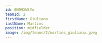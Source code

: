 ```yaml
---
id: 0N99XWlYo
teamId: 2
firstName: Giuliano
lastName: Martins
position: midfielder
image: /img/teams/2/martins_giuliano.jpeg
---
```


